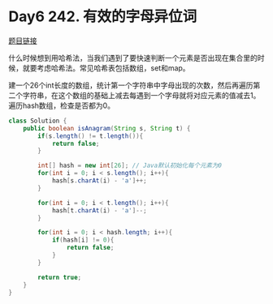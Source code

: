 # Day6 242. 有效的字母异位词

[题目链接](https://leetcode.cn/problems/valid-anagram/description/)

什么时候想到用哈希法，当我们遇到了要快速判断一个元素是否出现在集合里的时候，就要考虑哈希法。常见哈希表包括数组，set和map。

建一个26个int长度的数组，统计第一个字符串中字母出现的次数，然后再遍历第二个字符串，在这个数组的基础上减去每遇到一个字母就将对应元素的值减去1。遍历hash数组，检查是否都为0。

```java
class Solution {
    public boolean isAnagram(String s, String t) {
        if(s.length() != t.length()){
            return false;
        }

        int[] hash = new int[26]; // Java默认初始化每个元素为0
        for(int i = 0; i < s.length(); i++){
            hash[s.charAt(i) - 'a']++;
        }

        for(int i = 0; i < t.length(); i++){
            hash[t.charAt(i) - 'a']--;
        }

        for(int i = 0; i < hash.length; i++){
            if(hash[i] != 0){
                return false;
            }
        }

        return true;
    }
}
```